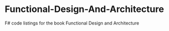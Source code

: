 # Functional-Design-And-Architecture

F# code listings for the book Functional Design and Architecture
